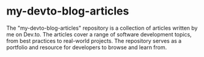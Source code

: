 # my-devto-blog-articles
The "my-devto-blog-articles" repository is a collection of articles written by me on Dev.to. The articles cover a range of software development topics, from best practices to real-world projects. The repository serves as a portfolio and resource for developers to browse and learn from.
